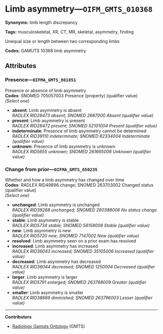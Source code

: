 # Limb asymmetry—`OIFM_GMTS_010368`

**Synonyms:** limb length discrepancy

**Tags:** musculoskeletal, XR, CT, MR, skeletal, asymmetry, finding

Unequal size or length between two corresponding limbs

**Codes:** GAMUTS 10368 limb asymmetry

## Attributes

### Presence—`OIFMA_GMTS_801851`

Presence or absence of limb asymmetry  
**Codes**: SNOMED 705057003 Presence (property) (qualifier value)  
*(Select one)*

- **absent**: Limb asymmetry is absent  
_RADLEX RID28473 absent; SNOMED 2667000 Absent (qualifier value)_
- **present**: Limb asymmetry is present  
_RADLEX RID28472 present; SNOMED 52101004 Present (qualifier value)_
- **indeterminate**: Presence of limb asymmetry cannot be determined  
_RADLEX RID39110 indeterminate; SNOMED 82334004 Indeterminate (qualifier value)_
- **unknown**: Presence of limb asymmetry is unknown  
_RADLEX RID5655 unknown; SNOMED 261665006 Unknown (qualifier value)_

### Change from prior—`OIFMA_GMTS_650235`

Whether and how a limb asymmetry has changed over time  
**Codes**: RADLEX RID49896 change; SNOMED 263703002 Changed status (qualifier value)  
*(Select one)*

- **unchanged**: Limb asymmetry is unchanged  
_RADLEX RID39268 unchanged; SNOMED 260388006 No status change (qualifier value)_
- **stable**: Limb asymmetry is stable  
_RADLEX RID5734 stable; SNOMED 58158008 Stable (qualifier value)_
- **new**: Limb asymmetry is new  
_RADLEX RID5720 new; SNOMED 7147002 New (qualifier value)_
- **resolved**: Limb asymmetry seen on a prior exam has resolved  
- **increased**: Limb asymmetry has increased  
_RADLEX RID36043 increased; SNOMED 35105006 Increased (qualifier value)_
- **decreased**: Limb asymmetry has decreased  
_RADLEX RID36044 decreased; SNOMED 1250004 Decreased (qualifier value)_
- **larger**: Limb asymmetry is larger  
_RADLEX RID5791 enlarged; SNOMED 263768009 Greater (qualifier value)_
- **smaller**: Limb asymmetry is smaller  
_RADLEX RID38669 diminished; SNOMED 263796003 Lesser (qualifier value)_

---

**Contributors**

- [Radiology Gamuts Ontology](https://gamuts.net/) (GMTS)